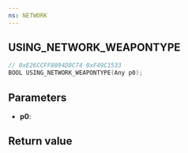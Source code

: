 ```yaml
---
ns: NETWORK
---
```

## USING_NETWORK_WEAPONTYPE

```c
// 0xE26CCFF8094D8C74 0xF49C1533
BOOL USING_NETWORK_WEAPONTYPE(Any p0);
```

## Parameters
* **p0**: 

## Return value

